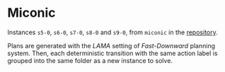 # Miconic

Instances `s5-0`, `s6-0`, `s7-0`, `s8-0` and `s9-0`, from `miconic` in the [repository](https://github.com/aibasel/downward-benchmarks/tree/master/miconic).

Plans are generated with the *LAMA* setting of *Fast-Downward* planning system. Then, each deterministic transition with the same action label is grouped into the same folder as a new instance to solve.
